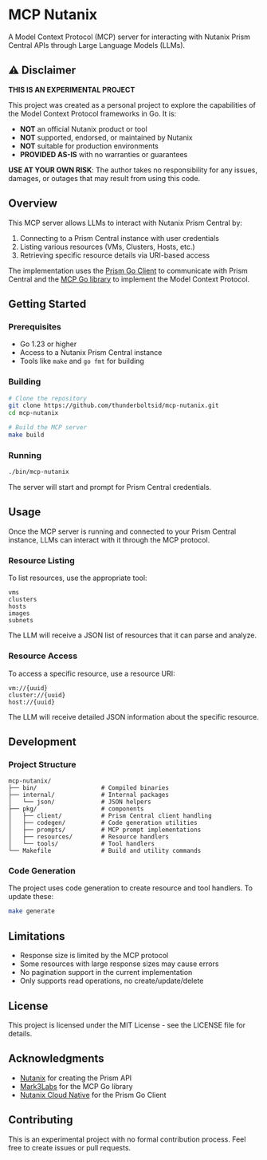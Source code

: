 # MCP Nutanix

A Model Context Protocol (MCP) server for interacting with Nutanix Prism Central APIs through Large Language Models (LLMs).

## ⚠️ Disclaimer

**THIS IS AN EXPERIMENTAL PROJECT**

This project was created as a personal project to explore the capabilities of the Model Context Protocol frameworks in Go. It is:

- **NOT** an official Nutanix product or tool
- **NOT** supported, endorsed, or maintained by Nutanix
- **NOT** suitable for production environments
- **PROVIDED AS-IS** with no warranties or guarantees

**USE AT YOUR OWN RISK**: The author takes no responsibility for any issues, damages, or outages that may result from using this code.

## Overview

This MCP server allows LLMs to interact with Nutanix Prism Central by:

1. Connecting to a Prism Central instance with user credentials
2. Listing various resources (VMs, Clusters, Hosts, etc.)
3. Retrieving specific resource details via URI-based access

The implementation uses the [Prism Go Client](https://github.com/nutanix-cloud-native/prism-go-client) to communicate with Prism Central and the [MCP Go library](https://github.com/mark3labs/mcp-go) to implement the Model Context Protocol.

## Getting Started

### Prerequisites

- Go 1.23 or higher
- Access to a Nutanix Prism Central instance
- Tools like `make` and `go fmt` for building

### Building

```bash
# Clone the repository
git clone https://github.com/thunderboltsid/mcp-nutanix.git
cd mcp-nutanix

# Build the MCP server
make build
```

### Running

```bash
./bin/mcp-nutanix
```

The server will start and prompt for Prism Central credentials.

## Usage

Once the MCP server is running and connected to your Prism Central instance, LLMs can interact with it through the MCP protocol.

### Resource Listing

To list resources, use the appropriate tool:

```
vms
clusters
hosts
images
subnets
```

The LLM will receive a JSON list of resources that it can parse and analyze.

### Resource Access

To access a specific resource, use a resource URI:

```
vm://{uuid}
cluster://{uuid}
host://{uuid}
```

The LLM will receive detailed JSON information about the specific resource.

## Development

### Project Structure

```
mcp-nutanix/
├── bin/                  # Compiled binaries
├── internal/             # Internal packages
│   └── json/             # JSON helpers
├── pkg/                  # components
│   ├── client/           # Prism Central client handling
│   ├── codegen/          # Code generation utilities
│   ├── prompts/          # MCP prompt implementations
│   ├── resources/        # Resource handlers
│   └── tools/            # Tool handlers
└── Makefile              # Build and utility commands
```

### Code Generation

The project uses code generation to create resource and tool handlers. To update these:

```bash
make generate
```

## Limitations

- Response size is limited by the MCP protocol
- Some resources with large response sizes may cause errors
- No pagination support in the current implementation
- Only supports read operations, no create/update/delete

## License

This project is licensed under the MIT License - see the LICENSE file for details.

## Acknowledgments

- [Nutanix](https://www.nutanix.com/) for creating the Prism API
- [Mark3Labs](https://github.com/mark3labs) for the MCP Go library
- [Nutanix Cloud Native](https://github.com/nutanix-cloud-native) for the Prism Go Client

## Contributing

This is an experimental project with no formal contribution process. Feel free to create issues or pull requests.